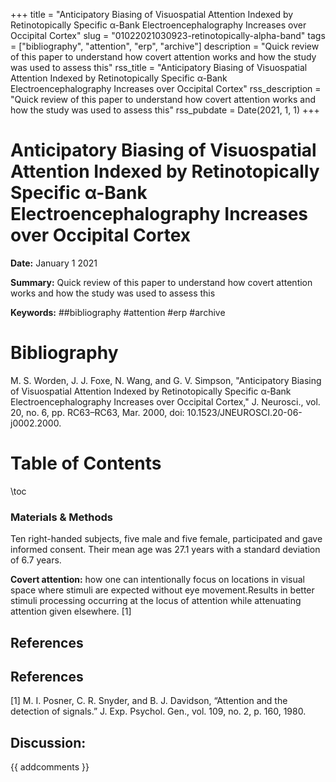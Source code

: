 +++
title = "Anticipatory Biasing of Visuospatial Attention Indexed by Retinotopically Specific α-Bank Electroencephalography Increases over Occipital Cortex"
slug = "01022021030923-retinotopically-alpha-band"
tags = ["bibliography", "attention", "erp", "archive"]
description = "Quick review of this paper to understand how covert attention works and how the study was used to assess this"
rss_title = "Anticipatory Biasing of Visuospatial Attention Indexed by Retinotopically Specific α-Bank Electroencephalography Increases over Occipital Cortex"
rss_description = "Quick review of this paper to understand how covert attention works and how the study was used to assess this"
rss_pubdate = Date(2021, 1, 1)
+++



Anticipatory Biasing of Visuospatial Attention Indexed by Retinotopically Specific α-Bank Electroencephalography Increases over Occipital Cortex
=========

**Date:** January 1 2021

**Summary:** Quick review of this paper to understand how covert attention works and how the study was used to assess this

**Keywords:** ##bibliography #attention #erp #archive

Bibliography
==========

M. S. Worden, J. J. Foxe, N. Wang, and G. V. Simpson, "Anticipatory Biasing of Visuospatial Attention Indexed by Retinotopically Specific α-Bank Electroencephalography Increases over Occipital Cortex," J. Neurosci., vol. 20, no. 6, pp. RC63–RC63, Mar. 2000, doi: 10.1523/JNEUROSCI.20-06-j0002.2000.

Table of Contents
=========

\toc

### Materials & Methods

Ten right-handed subjects, five male and five female, participated and gave informed consent. Their mean age was 27.1 years with a standard deviation of 6.7 years.

**Covert attention:** how one can intentionally focus on locations in visual space where stimuli are expected without eye movement.Results in better stimuli processing occurring at the locus of attention while attenuating attention given elsewhere. [1]

## References

## References

[1] M. I. Posner, C. R. Snyder, and B. J. Davidson, “Attention and the detection of signals.” J. Exp. Psychol. Gen., vol. 109, no. 2, p. 160, 1980.
## Discussion: 

{{ addcomments }}
